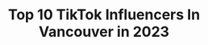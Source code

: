 ---
title: Top 10 TikTok Influencers In Vancouver in 2023
description: >-
  Find top TikTok influencers in Vancouver in 2023. Most popular hashtags: #fyp #foryou #greenscreen #duet.
platform: TikTok
hits: 455
text_top: Identify the most popular TikTok influencers on inBeat.
text_bottom: Our platform holds 455 TikTok influencers like this in Vancouver, Canada for you to collaborate.
profiles:
  - username: "02jpham"
    fullname: >-
      jp
    bio: >-
      vancouver
    location: "Canada"
    followers: 14700
    engagement: 1300
    commentsToLikes: 0.029638
    id: ck81qa19jh4mv0j78hskrc6rv
    verified: false
    hashtags: "#vancouver, #fyp, #nails, #asian"
  - username: "taylormie"
    fullname: >-
      Taylor Mie
    bio: >-
      Vancouver
    location: "Canada"
    followers: 26942
    engagement: 959
    commentsToLikes: 0.012909
    id: ck80orz67jne90j78po8q2np9
    verified: false
    hashtags: "#vancover, #foruyou, #foryou, #reverse"
  - username: "its_literally_me_sarina"
    fullname: >-
      🥵trump🥵
    bio: >-
      Vancouver 🇨🇦 https://www.change.org/p/andy-beshear-justice-for-breonna-taylor
    location: "Canada"
    followers: 4826
    engagement: 2241
    commentsToLikes: 0.098517
    id: ckc7c0kewlpwc0j23xsws91rx
    verified: false
    hashtags: "#greenscreen, #duet, #stitch, #greenscreenvideo"
  - username: "cameronj0yce"
    fullname: >-
      cam 🤖
    bio: >-
      HI! PO BOX: 736 - 1641 Lonsdale Ave, North Vancouver, BC, Canada, V7M2J5
    location: "Canada"
    followers: 606300
    engagement: 2338
    commentsToLikes: 0.020374
    id: ck8071wrvo0000j7892vxnrgw
    verified: false
    hashtags: "#raccoon, #fyp, #foryou, #welldone"
  - username: "ellllajsaa"
    fullname: >-
      elisa
    bio: >-
      🪐🎡🦎☮️🌙🚀🍃🍄 she/her vancouver BC 🇨🇦🇦🇱🇽🇰
    location: "Canada"
    followers: 5597
    engagement: 2154
    commentsToLikes: 0.052784
    id: ckdtjygfsxfs60j23h508dyac
    verified: false
    hashtags: "#canada, #fyp, #greenscreen, #autumn"
  - username: "therealgiancena"
    fullname: >-
      Giancarlo Vasquez
    bio: >-
      Vancouver, BC 🇨🇦 23 STAY • ARMY • BLINK • ENGENE
    location: "Canada"
    followers: 39200
    engagement: 2179
    commentsToLikes: 0.027893
    id: ckb9uxy48twbp0j234gjctv4g
    verified: false
    hashtags: "#blackpink, #blink, #pogi, #army"
  - username: "tylerjayrose"
    fullname: >-
      Tyler Jay Rose
    bio: >-
      banned at 100k insta: @tylerjayrose snap: toasterclouds03 Vancouver, Canada 📍
    location: "Canada"
    followers: 5627
    engagement: 2042
    commentsToLikes: 0.038706
    id: ck9nmw8zhmfrw0j78db7cpde3
    verified: false
    hashtags: "#greenscreen, #mom"
  - username: "meggie8cake"
    fullname: >-
      Stevenssss
    bio: >-
      Vancouver, BC 🇨🇦 18 Logged out for school. Diamond reveal soon❤️
    location: "Canada"
    followers: 89400
    engagement: 2012
    commentsToLikes: 0.021085
    id: ck8072pnuo7lb0j78i5eq63t2
    verified: false
    hashtags: "#foryou, #fyp, #duet, #yearbook"
  - username: "derdubxp"
    fullname: >-
      Derick
    bio: >-
      TikToks to make you 😁 Vancouver 🇨🇦🌈🎮 👇More Content👇
    location: "Canada"
    followers: 22700
    engagement: 1284
    commentsToLikes: 0.157658
    id: ckcoydf5fa4lv0j23xipaz955
    verified: false
    hashtags: "#greenscreen, #gaymer, #pokemon, #duet"
  - username: "vorostwins"
    fullname: >-
      vorostwins
    bio: >-
      Identical Twins Tag Team Vancouver 🇨🇦 DA VINKI cameo.com/vorostwins + Links ⬇️
    location: "Canada"
    followers: 636400
    engagement: 1361
    commentsToLikes: 0.027316
    id: ckdi7hfhr9ey70j23vcx6cqhd
    verified: false
    hashtags: "#foryoupage, #wrestling, #twins, #wwe"
---